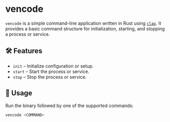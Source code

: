 # vencode

`vencode` is a simple command-line application written in Rust using [`clap`](https://docs.rs/clap/latest/clap/). It provides a basic command structure for initialization, starting, and stopping a process or service.

## 🛠 Features

- `init` – Initialize configuration or setup.
- `start` – Start the process or service.
- `stop` – Stop the process or service.

## 🚀 Usage

Run the binary followed by one of the supported commands:

```bash
vencode <COMMAND>

